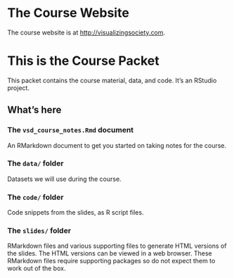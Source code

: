 <!-- README.md is generated from README.Rmd. Please edit that file -->

# The Course Website

The course website is at <http://visualizingsociety.com>.

# This is the Course Packet

This packet contains the course material, data, and code. It’s an
RStudio project.

## What’s here

### The `vsd_course_notes.Rmd` document

An RMarkdown document to get you started on taking notes for the course.

### The `data/` folder

Datasets we will use during the course.

### The `code/` folder

Code snippets from the slides, as R script files.

### The `slides/` folder

RMarkdown files and various supporting files to generate HTML versions
of the slides. The HTML versions can be viewed in a web browser. These
RMarkdown files require supporting packages so do not expect them to
work out of the box.
